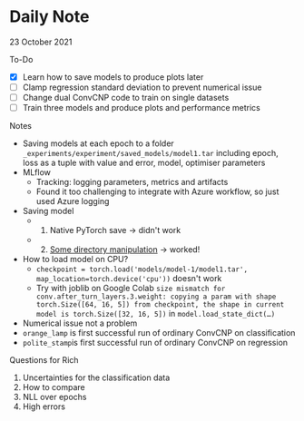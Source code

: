 # Daily Note

23 October 2021

To-Do
- [x] Learn how to save models to produce plots later
- [ ] Clamp regression standard deviation to prevent numerical issue
- [ ] Change dual ConvCNP code to train on single datasets
- [ ] Train three models and produce plots and performance metrics

Notes
- Saving models at each epoch to a folder `_experiments/experiment/saved_models/model1.tar` including epoch, loss as a tuple with value and error, model, optimiser parameters
- MLflow
	- Tracking: logging parameters, metrics and artifacts
	- Found it too challenging to integrate with Azure workflow, so just used Azure logging
- Saving model
	- 1. Native PyTorch save -> didn't work
	- 2. [Some directory manipulation](https://docs.microsoft.com/en-gb/azure/machine-learning/how-to-log-view-metrics) -> worked!
- How to load model on CPU?
	- `checkpoint = torch.load('models/model-1/model1.tar', map_location=torch.device('cpu'))` doesn't work
	- Try with joblib on Google Colab `size mismatch for conv.after_turn_layers.3.weight: copying a param with shape torch.Size([64, 16, 5]) from checkpoint, the shape in current model is torch.Size([32, 16, 5])` in `model.load_state_dict(…)`
- Numerical issue not a problem
- `orange_lamp` is first successful run of ordinary ConvCNP on classification
- `polite_stamp`is first successful run of ordinary ConvCNP on regression


Questions for Rich

1. Uncertainties for the classification data
2. How to compare 
3. NLL over epochs
4. High errors